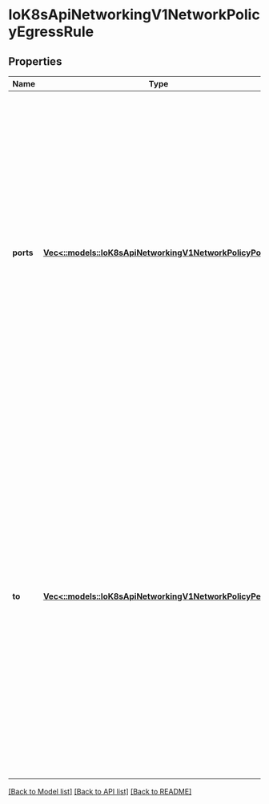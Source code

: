 # IoK8sApiNetworkingV1NetworkPolicyEgressRule

## Properties
Name | Type | Description | Notes
------------ | ------------- | ------------- | -------------
**ports** | [**Vec<::models::IoK8sApiNetworkingV1NetworkPolicyPort>**](io.k8s.api.networking.v1.NetworkPolicyPort.md) | List of destination ports for outgoing traffic. Each item in this list is combined using a logical OR. If this field is empty or missing, this rule matches all ports (traffic not restricted by port). If this field is present and contains at least one item, then this rule allows traffic only if the traffic matches at least one port in the list. | [optional] 
**to** | [**Vec<::models::IoK8sApiNetworkingV1NetworkPolicyPeer>**](io.k8s.api.networking.v1.NetworkPolicyPeer.md) | List of destinations for outgoing traffic of pods selected for this rule. Items in this list are combined using a logical OR operation. If this field is empty or missing, this rule matches all destinations (traffic not restricted by destination). If this field is present and contains at least one item, this rule allows traffic only if the traffic matches at least one item in the to list. | [optional] 

[[Back to Model list]](../README.md#documentation-for-models) [[Back to API list]](../README.md#documentation-for-api-endpoints) [[Back to README]](../README.md)


